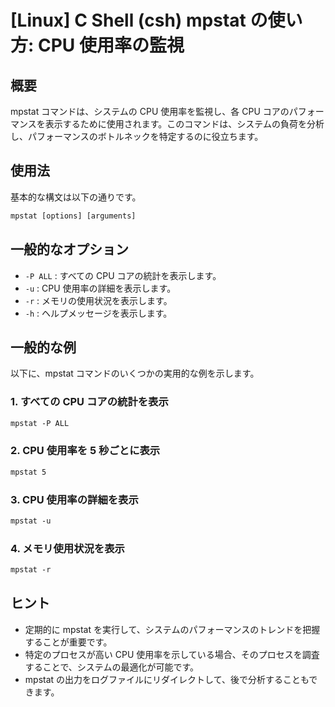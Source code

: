 # [Linux] C Shell (csh) mpstat の使い方: CPU 使用率の監視

## 概要
mpstat コマンドは、システムの CPU 使用率を監視し、各 CPU コアのパフォーマンスを表示するために使用されます。このコマンドは、システムの負荷を分析し、パフォーマンスのボトルネックを特定するのに役立ちます。

## 使用法
基本的な構文は以下の通りです。

```csh
mpstat [options] [arguments]
```

## 一般的なオプション
- `-P ALL` : すべての CPU コアの統計を表示します。
- `-u` : CPU 使用率の詳細を表示します。
- `-r` : メモリの使用状況を表示します。
- `-h` : ヘルプメッセージを表示します。

## 一般的な例
以下に、mpstat コマンドのいくつかの実用的な例を示します。

### 1. すべての CPU コアの統計を表示
```csh
mpstat -P ALL
```

### 2. CPU 使用率を 5 秒ごとに表示
```csh
mpstat 5
```

### 3. CPU 使用率の詳細を表示
```csh
mpstat -u
```

### 4. メモリ使用状況を表示
```csh
mpstat -r
```

## ヒント
- 定期的に mpstat を実行して、システムのパフォーマンスのトレンドを把握することが重要です。
- 特定のプロセスが高い CPU 使用率を示している場合、そのプロセスを調査することで、システムの最適化が可能です。
- mpstat の出力をログファイルにリダイレクトして、後で分析することもできます。